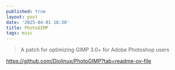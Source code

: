 ```yaml
---
published: true
layout: post
date: '2025-04-01 18:30'
title: PhotoGIMP
tags: misc 
---
```

> A patch for optimizing GIMP 3.0+ for Adobe Photoshop users

<https://github.com/Diolinux/PhotoGIMP?tab=readme-ov-file>
